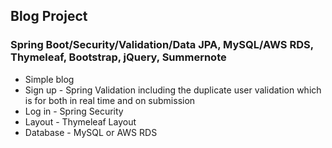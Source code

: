 ## **Blog Project**
### **Spring Boot/Security/Validation/Data JPA, MySQL/AWS RDS, Thymeleaf, Bootstrap, jQuery, Summernote**

* Simple blog
* Sign up - Spring Validation including the duplicate user validation which is for both in real time and on submission 
* Log in - Spring Security
* Layout - Thymeleaf Layout
* Database - MySQL or AWS RDS
